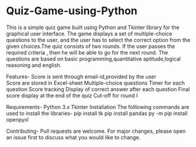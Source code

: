 # Quiz-Game-using-Python

This is a simple quiz game built using Python and Tkinter library for the graphical user interface. The game displays a set of multiple-choice questions to the user, and the user has to select the correct option from the given choices.The quiz consists of two rounds.
If the user passes the required criteria , then he will be able to go for the next round. The questions are based on basic programming,quantitative aptitude,logical reasoning and english.

Features-
Score is sent through email-id,provided by the user  
Score are stored in Excel-sheet
Multiple-choice questions
Timer for each question
Score tracking
Display of correct answer after each question
Final score display at the end of the quiz
Cut-off for round I


Requirements-
Python 3.x
Tkinter
Installation
The folllowing commands are used to install the libraries-
pip install tk
pip install pandas
py -m pip install openpyxl

Contributing-
Pull requests are welcome. For major changes, please open an issue first to discuss what you would like to change.
